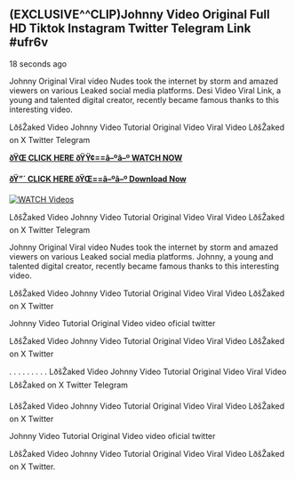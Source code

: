 ## (EXCLUSIVE^^CLIP)Johnny Video Original Full HD Tiktok Instagram Twitter Telegram Link #ufr6v

18 seconds ago

Johnny Original Viral video Nudes took the internet by storm and amazed viewers on various Leaked social media platforms. Desi Video Viral Link, a young and talented digital creator, recently became famous thanks to this interesting video.

LðšŽaked Video Johnny Video Tutorial Original Video Viral Video LðšŽaked on X Twitter Telegram

**[ðŸŒ CLICK HERE ðŸŸ¢==â–ºâ–º WATCH NOW](https://clips-mediaa.blogspot.com/2025/02/video-viral-download.html)**

**[ðŸ”´ CLICK HERE ðŸŒ==â–ºâ–º Download Now](https://clips-mediaa.blogspot.com/2025/02/video-viral-download.html)**

[![WATCH Videos](https://i.imgur.com/dJHk4Zq.gif)](https://clips-mediaa.blogspot.com/2025/02/video-viral-download.html)

LðšŽaked Video Johnny Video Tutorial Original Video Viral Video LðšŽaked on X Twitter Telegram

Johnny Original Viral video Nudes took the internet by storm and amazed viewers on various Leaked social media platforms. Johnny, a young and talented digital creator, recently became famous thanks to this interesting video.

LðšŽaked Video Johnny Video Tutorial Original Video Viral Video LðšŽaked on X Twitter

Johnny Video Tutorial Original Video video oficial twitter

LðšŽaked Video Johnny Video Tutorial Original Video Viral Video LðšŽaked on X Twitter

. . . . . . . . . LðšŽaked Video Johnny Video Tutorial Original Video Viral Video LðšŽaked on X Twitter Telegram

LðšŽaked Video Johnny Video Tutorial Original Video Viral Video LðšŽaked on X Twitter

Johnny Video Tutorial Original Video video oficial twitter

LðšŽaked Video Johnny Video Tutorial Original Video Viral Video LðšŽaked on X Twitter.